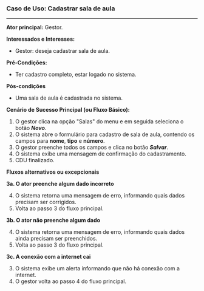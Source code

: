 ### Caso de Uso: Cadastrar sala de aula
---
**Ator principal:** Gestor.

**Interessados e Interesses:**
- Gestor: deseja cadastrar sala de aula.

**Pré-Condições:**
- Ter cadastro completo, estar logado no sistema.

**Pós-condições**
- Uma sala de aula é cadastrada no sistema.

**Cenário de Sucesso Principal (ou Fluxo Básico):**

1. O gestor clica na opção "Salas" do menu e em seguida seleciona o botão ***Novo***. 
2. O sistema abre o formulário para cadastro de sala de aula, contendo os campos para **nome**, **tipo** e **número**.
3. O gestor preenche todos os campos e clica no botão ***Salvar***.
4. O sistema exibe uma mensagem de confirmação do cadastramento.
5. CDU finalizado.

**Fluxos alternativos ou excepcionais**

**3a. O ator preenche algum dado incorreto**

4. O sistema retorna uma mensagem de erro, informando quais dados precisam ser corrigidos.
5. Volta ao passo 3 do fluxo principal.

**3b. O ator não preenche algum dado**

4. O sistema retorna uma mensagem de erro, informando quais dados ainda precisam ser preenchidos.
5. Volta ao passo 3 do fluxo principal.

**3c. A conexão com a internet cai**

3. O sistema exibe um alerta informando que não há conexão com a internet.
4. O gestor volta ao passo 4 do fluxo principal.